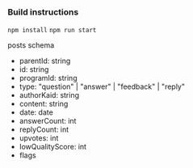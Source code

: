 
### Build instructions
`npm install`
`npm run start`


posts schema
- parentId: string
- id: string
- programId: string
- type: "question" | "answer" | "feedback" | "reply"
- authorKaid: string
- content: string
- date: date
- answerCount: int
- replyCount: int
- upvotes: int
- lowQualityScore: int
- flags
